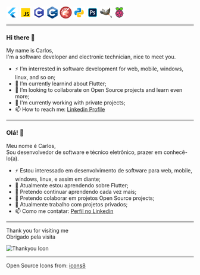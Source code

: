   
![Flutter Icon](https://github.com/TheCarlosJR/TheCarlosJR/blob/main/icons/icons8-flutter-32.png)
![JS Icon](https://github.com/TheCarlosJR/TheCarlosJR/blob/main/icons/icons8-javascript-32.png)
![C Icon](https://github.com/TheCarlosJR/TheCarlosJR/blob/main/icons/icons8-programação-c-32.png)
![C++ Icon](https://github.com/TheCarlosJR/TheCarlosJR/blob/main/icons/icons8-cplusplus-a-general-purpose-descriptive-programming-computer-language-32.png)
![Pascal Icon](https://github.com/TheCarlosJR/TheCarlosJR/blob/main/icons/icons8-ide-do-delphi-32.png)
![Python Icon](https://github.com/TheCarlosJR/TheCarlosJR/blob/main/icons/icons8-python-32.png)
![Photoshop Icon](https://github.com/TheCarlosJR/TheCarlosJR/blob/main/icons/icons8-adobe-photoshop-32.png)
![Gimp Icon](https://github.com/TheCarlosJR/TheCarlosJR/blob/main/icons/icons8-gimp-32.png)
![Raspberry Icon](https://github.com/TheCarlosJR/TheCarlosJR/blob/main/icons/icons8-raspberry-pi-32.png)

--------------------------------------------------------------
  
### Hi there 👋
  
My name is Carlos,  
I'm a software developer and electronic technician, nice to meet you.
  
- ⚡ I’m interrested in software development for web, mobile, windows, linux, and so on;
- 🌱 I’m currently learnind about Flutter;
- 👯 I’m looking to collaborate on Open Source projects and learn even more;
- 🔭 I'm currently working with private projects;
- 📫 How to reach me: [Linkedin Profile](https://www.linkedin.com/in/eng-carlos-jr/)
  
--------------------------------------------------------------
  
### Olá! 👋
  
Meu nome é Carlos,  
Sou desenvolvedor de software e técnico eletrônico, prazer em conhecê-lo(a).
  
- ⚡ Estou interessado em desenvolvimento de software para web, mobile, windows, linux, e assim em diante;
- 🌱 Atualmente estou aprendendo sobre Flutter;
- 🌱 Pretendo continuar aprendendo cada vez mais;
- 👯 Pretendo colaborar em projetos Open Source projects;
- 🔭 Atualmente trabalho com projetos privados;
- 📫 Como me contatar: [Perfil no Linkedin](https://www.linkedin.com/in/eng-carlos-jr/)
  
--------------------------------------------------------------
  
Thank you for visiting me  
Obrigado pela visita  
  
![Thankyou Icon](https://github.com/TheCarlosJR/TheCarlosJR/blob/main/icons8-tarefa-concluída-32.png)
  
--------------------------------------------------------------
  
Open Source Icons from: [icons8](https://icons8.com.br/)
  
<!--
**TheCarlosJR/TheCarlosJR** is a ✨ _special_ ✨ repository because its `README.md` (this file) appears on your GitHub profile.

Here are some ideas to get you started:

- 🔭 I’m currently working on ...
- 🌱 I’m currently learning ...
- 👯 I’m looking to collaborate on ...
- 🤔 I’m looking for help with ...
- 💬 Ask me about ...
- 📫 How to reach me: ...
- 😄 Pronouns: ...
- ⚡ Fun fact: ...
-->
